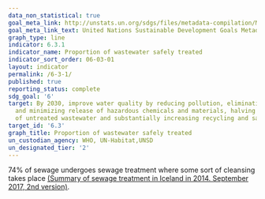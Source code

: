 ```yaml
---
data_non_statistical: true
goal_meta_link: http://unstats.un.org/sdgs/files/metadata-compilation/Metadata-Goal-6.pdf
goal_meta_link_text: United Nations Sustainable Development Goals Metadata (pdf 428kB)
graph_type: line
indicator: 6.3.1
indicator_name: Proportion of wastewater safely treated
indicator_sort_order: 06-03-01
layout: indicator
permalink: /6-3-1/
published: true
reporting_status: complete
sdg_goal: '6'
target: By 2030, improve water quality by reducing pollution, eliminating dumping
  and minimizing release of hazardous chemicals and materials, halving the proportion
  of untreated wastewater and substantially increasing recycling and safe reuse globally
target_id: '6.3'
graph_title: Proportion of wastewater safely treated
un_custodian_agency: WHO, UN-Habitat,UNSD
un_designated_tier: '2'
---
```


74% of sewage undergoes sewage treatment where some sort of cleansing takes
place [(Summary of sewage treatment in Iceland in 2014. September 2017, 2nd version)](https://www.ust.is/library/Skrar/utgefid-efni/Annad/Sto%CC%88%C3%B0usky%CC%81rsla%202017%20um%20fr%C3%A1rennslism%C3%A1l%20%C3%9Atg%202.pdf).
